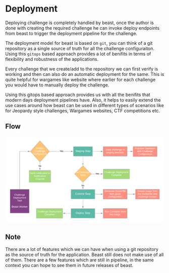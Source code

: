 # Deployment

Deploying challenge is completely handled by beast, once the author is done with creating the required
challenge he can invoke deploy endpoints from beast to trigger the deployment pipeline for the challenge.

The deployment model for beast is based on `git`, you can think of a git repository as a single source of 
truth for all the challenge configuraiton. Using this `gitops` based approach provides a lot of benifits
in terms of flexibility and robustness of the applications.

Every challenge that we create/add to the repository we can first verify is working and then can also do an
automatic deployment for the same. This is quite helpful for wargames like website where earlier for each challenge you
would have to manually deploy the challenge.

Using this gitops based approach provides us with all the benifits that modern days deployment pipelines have. Also,
it helps to easily extend the use cases around how beast can be used in different types of scenarios like for Jeopardy style
challenges, Wargames websites, CTF competitions etc.

## Flow

![Challenge Deployment Flow](res/deployment-pipeline.png)

## Note

There are a lot of features which we can have when using a git repository as the source of truth for the application.
Beast still does not make use of all of them. There are a few features which are still in pipeline, in the same context
you can hope to see them in future releases of beast.
